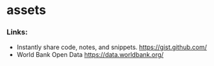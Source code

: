 # assets
### Links:
- Instantly share code, notes, and snippets. https://gist.github.com/
- World Bank Open Data  https://data.worldbank.org/
